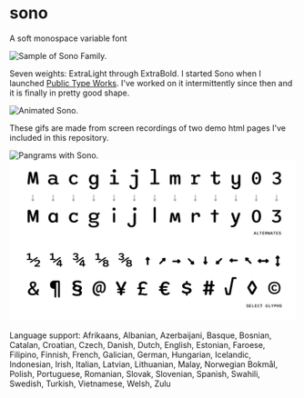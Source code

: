 # sono
A soft monospace variable font

![Sample of Sono Family.](animated-sono.gif "animated sono")

Seven weights: ExtraLight through ExtraBold. I started Sono when I launched [Public Type Works](http://publictype.works). I've worked on it intermittently since then and it is finally in pretty good shape.

![Animated  Sono.](sono-words.gif "another animated sono")

These gifs are made from screen recordings of two demo html pages I've included in this repository.

![Pangrams with Sono.](sono-pangram.png "pangrams")
![Extras for Sono.](sono-extras.png "extras")


Language support: Afrikaans, Albanian, Azerbaijani, Basque, Bosnian, Catalan, Croatian, Czech, Danish, Dutch, English, Estonian, Faroese, Filipino, Finnish, French, Galician, German, Hungarian, Icelandic, Indonesian, Irish, Italian, Latvian, Lithuanian, Malay, Norwegian Bokmål, Polish, Portuguese, Romanian, Slovak, Slovenian, Spanish, Swahili, Swedish, Turkish, Vietnamese, Welsh, Zulu
